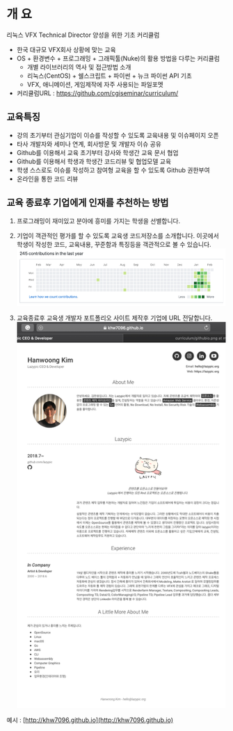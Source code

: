 # 개 요
리눅스 VFX Technical Director 양성을 위한 기초 커리큘럼

- 한국 대규모 VFX회사 상황에 맞는 교육
- OS + 환경변수 + 프로그래밍 + 그래픽툴(Nuke)의 활용 방법을 다루는 커리큘럼
	- 개별 라이브러리의 역사 및 접근방법 소개
	- 리눅스(CentOS) + 쉘스크립트 + 파이썬 + 뉴크 파이썬 API 기초
	- VFX, 애니메이션, 게임제작에 자주 사용되는 파일포멧
- 커리큘럼URL : https://github.com/cgiseminar/curriculum/

## 교육특징
- 강의 초기부터 관심기업이 이슈를 작성할 수 있도록 교육내용 및 이슈페이지 오픈
- 타사 개발자와 세미나 연계, 회사방문 및 개발자 이슈 공유
- Github를 이용해서 교육 초기부터 강사와 학생간 교육 문서 협업
- Github를 이용해서 학생과 학생간 코드리뷰 및 협업모델 교육
- 학생 스스로도 이슈를 작성하고 참여형 교육을 할 수 있도록 Github 권한부여
- 온라인을 통한 코드 리뷰

## 교육 종료후 기업에게 인재를 추천하는 방법
1. 프로그래밍이 재미있고 분야에 흥미를 가지는 학생을 선별합니다.

1. 기업이 객관적인 평가를 할 수 있도록 교육생 코드저장소를 소개합니다. 이곳에서 학생이 작성한 코드, 교육내용, 꾸준함과 특징등을 객관적으로 볼 수 있습니다.
![github_contribution](../figures/github_contribution.png)

1. 교육종료후 교육생 개발자 포트폴리오 사이트 제작후 기업에 URL 전달합니다. 
![githubio](../figures/githubio.png)

예시 : [http://khw7096.github.io](http://khw7096.github.io)